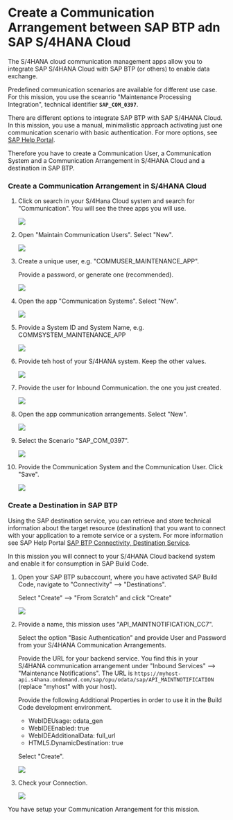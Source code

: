 # Create a Communication Arrangement between SAP BTP adn SAP S/4HANA Cloud

The S/4HANA cloud communication management apps allow you to integrate SAP S/4HANA Cloud with SAP BTP (or others) to enable data exchange.

Predefined communication scenarios are available for different use case. For this mission, you use the sceanrio "Maintenance Processing Integration", technical identifier **```SAP_COM_0397```**.

There are different options to integrate SAP BTP with SAP S/4HANA Cloud. 
In this mission, you use a manual, minimalistic approach activating just one communication scenario with basic authentication. For more options, see [SAP Help Portal](https://help.sap.com/docs/SAP_S4HANA_CLOUD/0f69f8fb28ac4bf48d2b57b9637e81fa/2e84a10c430645a88bdbfaaa23ac9ff7.html?locale=en-US&version=LATEST).

Therefore you have to create a Communication User, a Communication System and a Communication Arrangement in S/4HANA Cloud and a destination in SAP BTP.


### Create a Communication Arrangement in S/4HANA Cloud

1. Click on search in your S/4Hana Cloud system and search for "Communication". You will see the three apps you will use.

    ![](images_comm/001_communication_apps.png)

2. Open "Maintain Communication Users". Select "New".

    ![](images_comm/002_new_comm_user.png)

3. Create a unique user, e.g. "COMMUSER_MAINTENANCE_APP".

    Provide a password, or generate one (recommended).

    ![](images_comm/003_new_comm_user_create.png)

4. Open the app "Communication Systems". Select "New".

    ![](images_comm/004_new_comm_system.png)

5. Provide a System ID and System Name, e.g. COMMSYSTEM_MAINTENANCE_APP

    ![](images_comm/005_commsystem_create.png)

6. Provide teh host of your S/4HANA system. Keep the other values.

    ![](images_comm/006_commsystem.png)

7. Provide the user for Inbound Communication. the one you just created.

    ![](images_comm/007_inbound_commuser.png)

8. Open the app communication arrangements. Select "New".

    ![](images_comm/008_comm_arrangement.png)

9. Select the Scenario "SAP_COM_0397".

    ![](images_comm/009_sap_com_0397_maintenance_processing_integration.png)

10. Provide the Communication System and the Communication User. Click "Save".

     ![](images_comm/010_comm_arrangement_save.png)


### Create a Destination in SAP BTP

Using the SAP destination service, you can retrieve and store technical information about the target resource (destination) that you want to connect with your application to a remote service or a system. For more information see SAP Help Portal [SAP BTP Connectivity, Destination Service](https://help.sap.com/docs/connectivity/sap-btp-connectivity-cf/destination-service).

In this mission you will connect to your S/4HANA Cloud backend system and enable it for consumption in SAP Build Code.

1. Open your SAP BTP subaccount, where you have activated SAP Build Code, navigate to "Connectivity" --> "Destinations".

    Select "Create" --> "From Scratch" and click "Create"

    ![](images_comm/020_btp_destination_create.png)

2. Provide a name, this mission uses "API_MAINTNOTIFICATION_CC7".

   Select the option "Basic Authentication" and provide User and Password from your S/4HANA Communication Arrangements.

   Provide the URL for your backend service. You find this in your S/4HANA communication arrangement under "Inbound Services" --> "Maintenance Notifications".
   The URL is ```https://myhost-api.s4hana.ondemand.com/sap/opu/odata/sap/API_MAINTNOTIFICATION``` (replace "myhost" with your host).
   
   Provide the following Additional Properties in order to use it in the Build Code development environment.

   - WebIDEUsage: odata_gen
   - WebIDEEnabled: true
   - WebIDEAdditionalData: full_url
   - HTML5.DynamicDestination: true

   Select "Create".

   ![](images_comm/021_btp_dest_save.png)

3. Check your Connection. 

   ![](images_comm/022_btp_dest_check.png)


You have setup your Communication Arrangement for this mission.